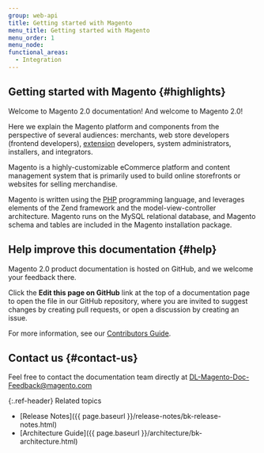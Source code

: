 ```yaml
---
group: web-api
title: Getting started with Magento
menu_title: Getting started with Magento
menu_order: 1
menu_node:
functional_areas:
  - Integration
---
```


## Getting started with Magento {#highlights}

Welcome to Magento 2.0 documentation! And welcome to Magento 2.0!

Here we explain the Magento platform and components from the perspective of several audiences: merchants, web store developers (frontend developers), [extension](https://glossary.magento.com/extension) developers, system administrators, installers, and integrators.

Magento is a highly-customizable eCommerce platform and content management system that is primarily used to build online storefronts or websites for selling merchandise.

Magento is written using the [PHP](https://glossary.magento.com/php) programming language, and leverages elements of the Zend framework and the model-view-controller architecture. Magento runs on the MySQL relational database, and Magento schema and tables are included in the Magento installation package.

## Help improve this documentation {#help}

Magento 2.0 product documentation is hosted on GitHub, and we welcome your
feedback there.

Click the **Edit this page on GitHub** link at the top of a documentation page to
open the file in our GitHub repository, where you are invited to suggest changes
by creating pull requests, or open a discussion by creating an issue.

For more information, see our [Contributors Guide](https://github.com/magento/devdocs/blob/master/.github/CONTRIBUTING.md).

## Contact us {#contact-us}

Feel free to contact the documentation team directly at
[DL-Magento-Doc-Feedback@magento.com](mailto:DL-Magento-Doc-Feedback@magento.com)

{:.ref-header}
Related topics

*  [Release Notes]({{ page.baseurl }}/release-notes/bk-release-notes.html)
*  [Architecture Guide]({{ page.baseurl }}/architecture/bk-architecture.html)
